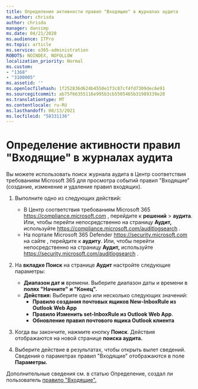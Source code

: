 ```yaml
---
title: Определение активности правил "Входящие" в журналах аудита
ms.author: chrisda
author: chrisda
manager: dansimp
ms.date: 04/21/2020
ms.audience: ITPro
ms.topic: article
ms.service: o365-administration
ROBOTS: NOINDEX, NOFOLLOW
localization_priority: Normal
ms.custom:
- "1368"
- "3100005"
ms.assetid: ''
ms.openlocfilehash: 1f252836d624b4550e1f3c87cf4fd7309dec6e91
ms.sourcegitcommit: ab75f66355116e995b3cb5505465b31989339e28
ms.translationtype: MT
ms.contentlocale: ru-RU
ms.lasthandoff: 08/13/2021
ms.locfileid: "58331136"
---
```

# <a name="identify-inbox-rule-activity-in-audit-logs"></a>Определение активности правил "Входящие" в журналах аудита

Вы можете использовать поиск журнала аудита в Центр соответствия требованиям Microsoft 365 для просмотра событий правил "Входящие" (создание, изменение и удаление правил входящих).

1. Выполните одно из следующих действий:
   - В Центр соответствия требованиям Microsoft 365 <https://compliance.microsoft.com> , перейдите к **решений** \> **аудита**. Или, чтобы перейти непосредственно на страницу **Аудит,** используйте <https://compliance.microsoft.com/auditlogsearch> .
   - На портале Microsoft 365 Defender <https://security.microsoft.com> на сайте , перейдите к **аудиту**. Или, чтобы перейти непосредственно на страницу **Аудит,** используйте <https://security.microsoft.com/auditlogsearch> .

2. На **вкладке Поиск** на странице **Аудит** настройте следующие параметры:
   - **Диапазон дат и** времени. Выберите диапазон даты и времени в **полях "Начните"** **и "Конец".**
   - **Действия:** Выберите одно или несколько следующих значений:
     - **Правило создания почтовых ящиков New-InboxRule из Outlook Web App**
     - **Правило Изменить set-InboxRule из Outlook Web App**.
     - **Обновление правил почтового ящика Outlook клиента**

3. Когда вы закончите, нажмите кнопку **Поиск**. Действия отображаются на новой странице **поиска аудита.**

4. Выберите действие в результатах, чтобы открыть вылет сведений. Сведения о параметрах правил "Входящие" отображаются в поле **Параметры.**

Дополнительные сведения см. в статью Определение, создал ли пользователь [правило "Входящие".](https://docs.microsoft.com/microsoft-365/compliance/auditing-troubleshooting-scenarios#determine-if-a-user-created-an-inbox-rule)
